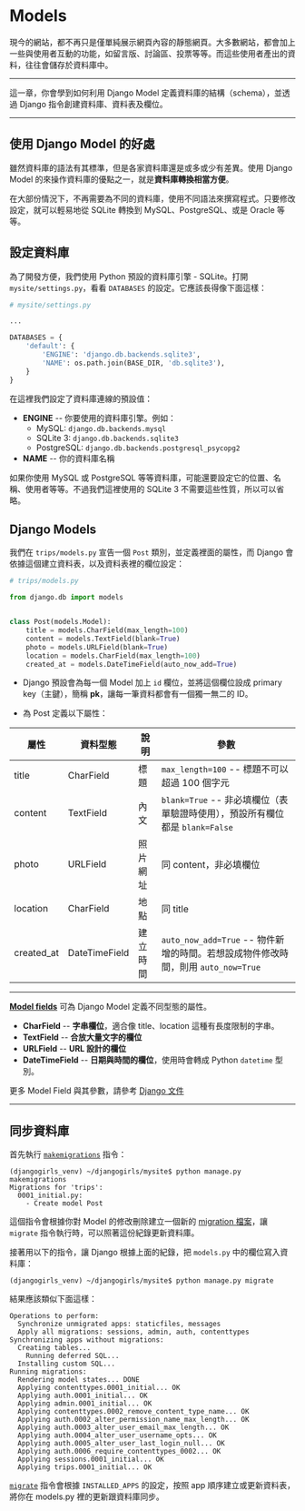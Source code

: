 # Models

現今的網站，都不再只是僅單純展示網頁內容的靜態網頁。大多數網站，都會加上一些與使用者互動的功能，如留言版、討論區、投票等等。而這些使用者產出的資料，往往會儲存於資料庫中。

---

這一章，你會學到如何利用 Django Model 定義資料庫的結構（schema），並透過 Django 指令創建資料庫、資料表及欄位。

---

## 使用 Django Model 的好處

雖然資料庫的語法有其標準，但是各家資料庫還是或多或少有差異。使用 Django Model 的來操作資料庫的優點之一，就是**資料庫轉換相當方便**。

在大部份情況下，不再需要為不同的資料庫，使用不同語法來撰寫程式。只要修改設定，就可以輕易地從 SQLite 轉換到 MySQL、PostgreSQL、或是 Oracle 等等。

## 設定資料庫

為了開發方便，我們使用 Python 預設的資料庫引擎 - SQLite。打開 `mysite/settings.py`，看看 `DATABASES` 的設定。它應該長得像下面這樣：

```python
# mysite/settings.py

...

DATABASES = {
    'default': {
        'ENGINE': 'django.db.backends.sqlite3',
        'NAME': os.path.join(BASE_DIR, 'db.sqlite3'),
    }
}
```

在這裡我們設定了資料庫連線的預設值：

- **ENGINE** -- 你要使用的資料庫引擎。例如：
    - MySQL: `django.db.backends.mysql`
    - SQLite 3: `django.db.backends.sqlite3`
    - PostgreSQL: `django.db.backends.postgresql_psycopg2`
- **NAME** -- 你的資料庫名稱

如果你使用 MySQL 或 PostgreSQL 等等資料庫，可能還要設定它的位置、名稱、使用者等等。不過我們這裡使用的 SQLite 3 不需要這些性質，所以可以省略。


## Django Models

我們在 `trips/models.py` 宣告一個 `Post` 類別，並定義裡面的屬性，而 Django 會依據這個建立資料表，以及資料表裡的欄位設定：

```python
# trips/models.py

from django.db import models


class Post(models.Model):
    title = models.CharField(max_length=100)
    content = models.TextField(blank=True)
    photo = models.URLField(blank=True)
    location = models.CharField(max_length=100)
    created_at = models.DateTimeField(auto_now_add=True)

```

- Django 預設會為每一個 Model 加上 `id` 欄位，並將這個欄位設成 primary key（主鍵），簡稱 **pk**，讓每一筆資料都會有一個獨一無二的 ID。

- 為 Post 定義以下屬性：

| 屬性 | 資料型態 | 說明 |參數|
| -----------|-----------| -------  |------------------------------------|
| title      | CharField | 標題     |`max_length=100` -- 標題不可以超過 100 個字元|
| content    | TextField | 內文     | `blank=True` -- 非必填欄位（表單驗證時使用），預設所有欄位都是 `blank=False` |
| photo      | URLField  | 照片網址 | 同 content，非必填欄位|
| location   | CharField | 地點     | 同 title |
| created_at | DateTimeField | 建立時間 | `auto_now_add=True` -- 物件新增的時間。若想設成物件修改時間，則用 `auto_now=True`|

---

 [**Model fields**](https://docs.djangoproject.com/en/1.8/ref/models/fields/) 可為 Django Model 定義不同型態的屬性。

- **CharField** -- **字串欄位**，適合像 title、location 這種有長度限制的字串。
- **TextField** -- **合放大量文字的欄位**
- **URLField** -- **URL 設計的欄位**
- **DateTimeField** -- **日期與時間的欄位**，使用時會轉成 Python `datetime` 型別。

更多 Model Field 與其參數，請參考 [Django 文件 ](https://docs.djangoproject.com/en/1.8/ref/models/fields/)

---

## 同步資料庫

首先執行 [`makemigrations`](https://docs.djangoproject.com/en/1.8/ref/django-admin/#django-admin-makemigrations) 指令：

```
(djangogirls_venv) ~/djangogirls/mysite$ python manage.py makemigrations
Migrations for 'trips':
  0001_initial.py:
    - Create model Post
```

這個指令會根據你對 Model 的修改刪除建立一個新的 [migration 檔案](https://docs.djangoproject.com/en/1.8/topics/migrations/#migration-files)，讓 `migrate` 指令執行時，可以照著這份紀錄更新資料庫。

接著用以下的指令，讓 Django 根據上面的紀錄，把 `models.py` 中的欄位寫入資料庫：

```
(djangogirls_venv) ~/djangogirls/mysite$ python manage.py migrate
```

結果應該類似下面這樣：

```
Operations to perform:
  Synchronize unmigrated apps: staticfiles, messages
  Apply all migrations: sessions, admin, auth, contenttypes
Synchronizing apps without migrations:
  Creating tables...
    Running deferred SQL...
  Installing custom SQL...
Running migrations:
  Rendering model states... DONE
  Applying contenttypes.0001_initial... OK
  Applying auth.0001_initial... OK
  Applying admin.0001_initial... OK
  Applying contenttypes.0002_remove_content_type_name... OK
  Applying auth.0002_alter_permission_name_max_length... OK
  Applying auth.0003_alter_user_email_max_length... OK
  Applying auth.0004_alter_user_username_opts... OK
  Applying auth.0005_alter_user_last_login_null... OK
  Applying auth.0006_require_contenttypes_0002... OK
  Applying sessions.0001_initial... OK
  Applying trips.0001_initial... OK
```

[`migrate`](https://docs.djangoproject.com/en/1.8/ref/django-admin/#django-admin-migrate) 指令會根據 `INSTALLED_APPS` 的設定，按照 app 順序建立或更新資料表，將你在 models.py 裡的更新跟資料庫同步。
